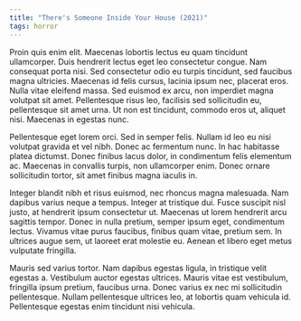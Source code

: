 ```yaml
---
title: "There's Someone Inside Your House (2021)"
tags: horror
---
```

Proin quis enim elit. Maecenas lobortis lectus eu quam tincidunt ullamcorper. Duis hendrerit lectus eget leo consectetur congue. Nam consequat porta nisi. Sed consectetur odio eu turpis tincidunt, sed faucibus magna ultricies. Maecenas id felis cursus, lacinia ipsum nec, placerat eros. Nulla vitae eleifend massa. Sed euismod ex arcu, non imperdiet magna volutpat sit amet. Pellentesque risus leo, facilisis sed sollicitudin eu, pellentesque sit amet urna. Ut non est tincidunt, commodo eros ut, aliquet nisi. Maecenas in egestas nunc.

Pellentesque eget lorem orci. Sed in semper felis. Nullam id leo eu nisi volutpat gravida et vel nibh. Donec ac fermentum nunc. In hac habitasse platea dictumst. Donec finibus lacus dolor, in condimentum felis elementum ac. Maecenas in convallis turpis, non ullamcorper enim. Donec ornare sollicitudin tortor, sit amet finibus magna iaculis in.

Integer blandit nibh et risus euismod, nec rhoncus magna malesuada. Nam dapibus varius neque a tempus. Integer at tristique dui. Fusce suscipit nisl justo, at hendrerit ipsum consectetur ut. Maecenas ut lorem hendrerit arcu sagittis tempor. Donec in nulla pretium, semper ipsum eget, condimentum lectus. Vivamus vitae purus faucibus, finibus quam vitae, pretium sem. In ultrices augue sem, ut laoreet erat molestie eu. Aenean et libero eget metus vulputate fringilla.

Mauris sed varius tortor. Nam dapibus egestas ligula, in tristique velit egestas a. Vestibulum auctor egestas ultrices. Mauris vitae est vestibulum, fringilla ipsum pretium, faucibus urna. Donec varius ex nec mi sollicitudin pellentesque. Nullam pellentesque ultrices leo, at lobortis quam vehicula id. Pellentesque egestas enim tincidunt nisi vehicula.
